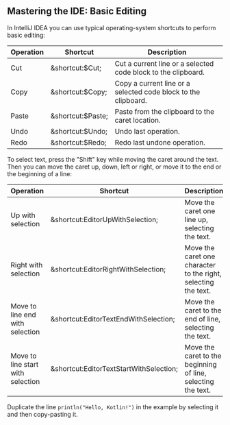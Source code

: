 ## Mastering the IDE: Basic Editing

In IntelliJ IDEA you can use typical operating-system shortcuts to perform basic editing:

| Operation | Shortcut                                        | Description                                                   |
|-----------|-------------------------------------------------|---------------------------------------------------------------|
| Cut       | <span class="shortcut">&shortcut:$Cut;</span>   | Cut a current line or a selected code block to the clipboard. |
| Copy      | <span class="shortcut">&shortcut:$Copy;</span>  | Copy a current line or a selected code block to the clipboard.|
| Paste     | <span class="shortcut">&shortcut:$Paste;</span> | Paste from the clipboard to the caret location.               |
| Undo      | <span class="shortcut">&shortcut:$Undo;</span>  | Undo last operation.                                          |
| Redo      | <span class="shortcut">&shortcut:$Redo;</span>  | Redo last undone operation.                                   |

To select text, press the "Shift" key while moving the caret around the text.
Then you can move the caret up, down, left or right, or move it to the end or
the beginning of a line:

| Operation                         | Shortcut                                                              | Description                                                    |
|-----------------------------------|-----------------------------------------------------------------------|----------------------------------------------------------------|
| Up with selection                 | <span class="shortcut">&shortcut:EditorUpWithSelection;</span>        | Move the caret one line up, selecting the text.                |
| Right with selection              | <span class="shortcut">&shortcut:EditorRightWithSelection;</span>     | Move the caret one character to the right, selecting the text. |
| Move to line end with selection   | <span class="shortcut">&shortcut:EditorTextEndWithSelection;</span>   | Move the caret to the end of line, selecting the text.         |
| Move to line start with selection | <span class="shortcut">&shortcut:EditorTextStartWithSelection;</span> | Move the caret to the beginning of line, selecting the text.   |

Duplicate the line `println("Hello, Kotlin!")` in the example by selecting it
and then copy-pasting it.
